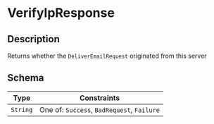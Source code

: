 # VerifyIpResponse

## Description
Returns whether the `DeliverEmailRequest` originated from this server

## Schema

| Type | Constraints |
| --- | --- |
| `String` | One of: `Success`, `BadRequest`, `Failure` |


